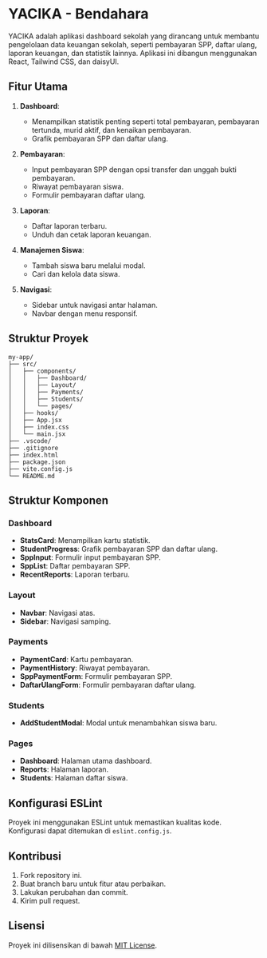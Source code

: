 # YACIKA - Bendahara

YACIKA adalah aplikasi dashboard sekolah yang dirancang untuk membantu pengelolaan data keuangan sekolah, seperti pembayaran SPP, daftar ulang, laporan keuangan, dan statistik lainnya. Aplikasi ini dibangun menggunakan React, Tailwind CSS, dan daisyUI.

## Fitur Utama

1. **Dashboard**:

   - Menampilkan statistik penting seperti total pembayaran, pembayaran tertunda, murid aktif, dan kenaikan pembayaran.
   - Grafik pembayaran SPP dan daftar ulang.

2. **Pembayaran**:

   - Input pembayaran SPP dengan opsi transfer dan unggah bukti pembayaran.
   - Riwayat pembayaran siswa.
   - Formulir pembayaran daftar ulang.

3. **Laporan**:

   - Daftar laporan terbaru.
   - Unduh dan cetak laporan keuangan.

4. **Manajemen Siswa**:

   - Tambah siswa baru melalui modal.
   - Cari dan kelola data siswa.

5. **Navigasi**:
   - Sidebar untuk navigasi antar halaman.
   - Navbar dengan menu responsif.

## Struktur Proyek

```
my-app/
├── src/
│   ├── components/
│   │   ├── Dashboard/
│   │   ├── Layout/
│   │   ├── Payments/
│   │   ├── Students/
│   │   └── pages/
│   ├── hooks/
│   ├── App.jsx
│   ├── index.css
│   └── main.jsx
├── .vscode/
├── .gitignore
├── index.html
├── package.json
├── vite.config.js
└── README.md
```

## Struktur Komponen

### Dashboard

- **StatsCard**: Menampilkan kartu statistik.
- **StudentProgress**: Grafik pembayaran SPP dan daftar ulang.
- **SppInput**: Formulir input pembayaran SPP.
- **SppList**: Daftar pembayaran SPP.
- **RecentReports**: Laporan terbaru.

### Layout

- **Navbar**: Navigasi atas.
- **Sidebar**: Navigasi samping.

### Payments

- **PaymentCard**: Kartu pembayaran.
- **PaymentHistory**: Riwayat pembayaran.
- **SppPaymentForm**: Formulir pembayaran SPP.
- **DaftarUlangForm**: Formulir pembayaran daftar ulang.

### Students

- **AddStudentModal**: Modal untuk menambahkan siswa baru.

### Pages

- **Dashboard**: Halaman utama dashboard.
- **Reports**: Halaman laporan.
- **Students**: Halaman daftar siswa.

## Konfigurasi ESLint

Proyek ini menggunakan ESLint untuk memastikan kualitas kode. Konfigurasi dapat ditemukan di `eslint.config.js`.

## Kontribusi

1. Fork repository ini.
2. Buat branch baru untuk fitur atau perbaikan.
3. Lakukan perubahan dan commit.
4. Kirim pull request.

## Lisensi

Proyek ini dilisensikan di bawah [MIT License](LICENSE).

